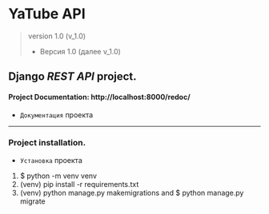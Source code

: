 # **YaTube API**
> version 1.0 (v_1.0)
> * Версия 1.0 (далее v_1.0)


## Django _REST API_ project.
#### Project **Documentation**: http://localhost:8000/redoc/
* `Документация` проекта
_______
### Project installation.
* `Установка` проекта
1. $ python -m venv venv
2. (venv) pip install -r requirements.txt
3. (venv)  python manage.py makemigrations and $ python manage.py migrate
